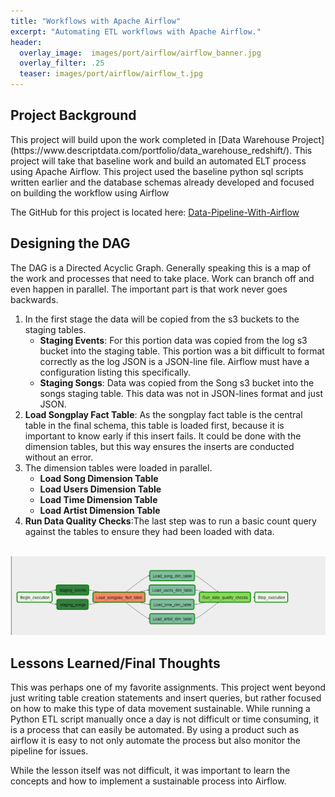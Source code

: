 ```yaml
---
title: "Workflows with Apache Airflow"
excerpt: "Automating ETL workflows with Apache Airflow."
header:
  overlay_image:  images/port/airflow/airflow_banner.jpg
  overlay_filter: .25
  teaser: images/port/airflow/airflow_t.jpg
---
```


<h2> Project Background </h2>
This project will build upon the work completed in [Data Warehouse Project](https://www.descriptdata.com/portfolio/data_warehouse_redshift/).  This project will take that baseline work and build an automated ELT process using Apache Airflow.  This project used the baseline python sql scripts written earlier and the database schemas already developed and focused on building the workflow using Airflow

The GitHub for this project is located here: [Data-Pipeline-With-Airflow](https://github.com/tvanpat/data-pipeline-with-airflow)

<h2> Designing the DAG </h2>
The DAG is a Directed Acyclic Graph.  Generally speaking this is a map of the work and processes that need to take place.  Work can branch off and even happen in parallel.  The important part is that work never goes backwards.  

<ol>
  <li>In the first stage the data will be copied from the s3 buckets to the staging tables.
  <ul>
  <li><strong>Staging Events</strong>: For this portion data was copied from the log s3 bucket into the staging table.  This portion was a bit difficult to format correctly as the log JSON is a JSON-line file.  Airflow must have a configuration listing this specifically.  </li>
  <li><strong>Staging Songs</strong>: Data was copied from the Song s3 bucket into the songs staging table.  This data was not in JSON-lines format and just JSON.</li>
  </ul>
  </li>
  <li><strong>Load Songplay Fact Table</strong>: As the songplay fact table is the central table in the final schema, this table is loaded first, because it is important to know early if this insert fails.  It could be done with the dimension tables, but this way ensures the inserts are conducted without an error.  </li>
  <li> The dimension tables were loaded in parallel.
  <ul>
  <li><strong>Load Song Dimension Table</strong></li>
  <li><strong>Load Users Dimension Table</strong></li>
  <li><strong>Load Time Dimension Table</strong></li>
  <li><strong>Load Artist Dimension Table</strong></li>
  </ul>
  </li>
  <li><strong>Run Data Quality Checks</strong>:The last step was to run a basic count query against the tables to ensure they had been loaded with data.</li>
</ol>

<br>
<img src="/images/port/airflow/layout.png">
<br>


<h2> Lessons Learned/Final Thoughts </h2>
This was perhaps one of my favorite assignments.  This project went beyond just writing table creation statements and insert queries, but rather focused on how to make this type of data movement sustainable.  While running a Python ETL script manually once a day is not difficult or time consuming, it is a process that can easily be automated.  By using a product such as airflow it is easy to not only automate the process but also monitor the pipeline for issues.

While the lesson itself was not difficult, it was important to learn the concepts and how to implement a sustainable process into Airflow.

